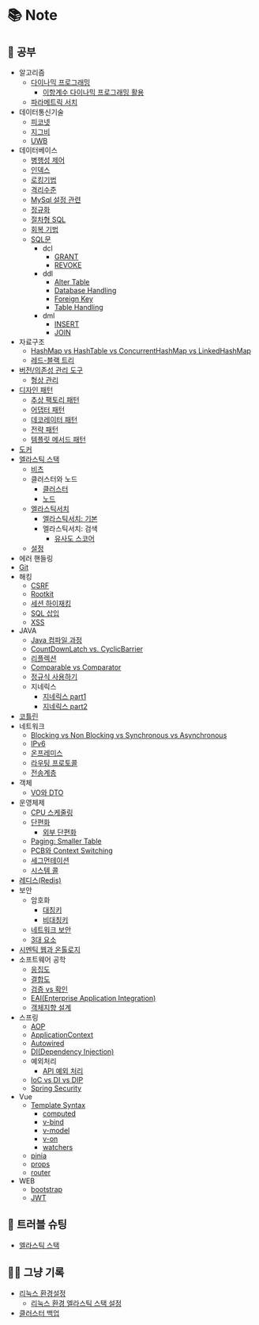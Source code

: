# 📚 Note
## 📖 공부
- 알고리즘
  - [다이나믹 프로그래밍](https://github.com/kyeoungchan/note/tree/main/algorithm/dynamic-programming)
    - [이항계수 다이나믹 프로그래밍 활용](https://github.com/kyeoungchan/note/tree/main/algorithm/dynamic-programming/binomialcoefficient)
  - [파라메트릭 서치](https://github.com/kyeoungchan/note/tree/main/algorithm/parametric-search)
- 데이터통신기술
  - [피코넷](https://github.com/kyeoungchan/note/tree/main/data_communications/piconet)
  - [지그비](https://github.com/kyeoungchan/note/tree/main/data_communications/zigbee)
  - [UWB](https://github.com/kyeoungchan/note/tree/main/data_communications/UWB)
- 데이터베이스
  - [병행성 제어](https://github.com/kyeoungchan/note/tree/main/database/concurrency-control)
  - [인덱스](https://github.com/kyeoungchan/note/tree/main/database/index)
  - [로킹기법](https://github.com/kyeoungchan/note/tree/main/database/locking)
  - [격리수준](https://github.com/kyeoungchan/note/tree/main/database/isolation-level)
  - [MySql 설정 관련](https://github.com/kyeoungchan/note/tree/main/database/mysql-settings)
  - [정규화](https://github.com/kyeoungchan/note/tree/main/database/normalization)
  - [절차형 SQL](https://github.com/kyeoungchan/note/tree/main/database/procedural-sql)
  - [회복 기법](https://github.com/kyeoungchan/note/tree/main/database/recovery)
  - [SQL문](https://github.com/kyeoungchan/note/tree/main/database/sql)
    - dcl
      - [GRANT](https://github.com/kyeoungchan/note/tree/main/database/sql/dcl/grant)
      - [REVOKE](https://github.com/kyeoungchan/note/tree/main/database/sql/dcl/revoke)
    - ddl
      - [Alter Table](https://github.com/kyeoungchan/note/tree/main/database/sql/ddl/alter-table)
      - [Database Handling](https://github.com/kyeoungchan/note/tree/main/database/sql/ddl/database_handling)
      - [Foreign Key](https://github.com/kyeoungchan/note/tree/main/database/sql/ddl/foreign-key)
      - [Table Handling](https://github.com/kyeoungchan/note/tree/main/database/sql/ddl/table_handling)
    - dml
      - [INSERT](https://github.com/kyeoungchan/note/tree/main/database/sql/dml/insert)
      - [JOIN](https://github.com/kyeoungchan/note/tree/main/database/sql/dml/join)
- 자료구조
  - [HashMap vs HashTable vs ConcurrentHashMap vs LinkedHashMap](https://github.com/kyeoungchan/note/tree/main/datastructure/map)
  - [레드-블랙 트리](https://github.com/kyeoungchan/note/tree/main/datastructure/redblacktree)
- [버전/의존성 관리 도구](https://github.com/kyeoungchan/note/tree/main/dependency_management)
  - [형상 관리](https://github.com/kyeoungchan/note/tree/main/dependency_management/configuration-management)
- [디자인 패턴](https://github.com/kyeoungchan/note/tree/main/design-pattern)
  - [추상 팩토리 패턴](https://github.com/kyeoungchan/note/tree/main/design-pattern/abstract-factory-pattern)
  - [어댑터 패턴](https://github.com/kyeoungchan/note/tree/main/design-pattern/adapter-pattern)
  - [데코레이터 패턴](https://github.com/kyeoungchan/note/tree/main/design-pattern/docorator-pattern)
  - [전략 패턴](https://github.com/kyeoungchan/note/tree/main/design-pattern/strategy-pattern)
  - [템플릿 메서드 패턴](https://github.com/kyeoungchan/note/tree/main/design-pattern/template-method-pattern)
- [도커](https://github.com/kyeoungchan/note/tree/main/docker)
- [엘라스틱 스택](https://github.com/kyeoungchan/note/tree/main/elastic-stack)
  - [비츠](https://github.com/kyeoungchan/note/tree/main/elastic-stack/beat)
  - 클러스터와 노드
    - [클러스터](https://github.com/kyeoungchan/note/tree/main/elastic-stack/cluster-node/cluster)
    - [노드](https://github.com/kyeoungchan/note/tree/main/elastic-stack/cluster-node/node)
  - [엘라스틱서치](https://github.com/kyeoungchan/note/tree/main/elastic-stack/elasticsearch)
    - [엘라스틱서치: 기본](https://github.com/kyeoungchan/note/tree/main/elastic-stack/elasticsearch/basic)
    - 엘라스틱서치: 검색
      - [유사도 스코어](https://github.com/kyeoungchan/note/tree/main/elastic-stack/elasticsearch/query/similarity-score)
  - [설정](https://github.com/kyeoungchan/note/tree/main/elastic-stack/settings)
- 에러 핸들링
- [Git](https://github.com/kyeoungchan/note/tree/main/git)
- 해킹
  - [CSRF](https://github.com/kyeoungchan/note/tree/main/hacking/csrf)
  - [Rootkit](https://github.com/kyeoungchan/note/tree/main/hacking/rootkit)
  - [세션 하이재킹](https://github.com/kyeoungchan/note/tree/main/hacking/session-hijacking)
  - [SQL 삽입](https://github.com/kyeoungchan/note/tree/main/hacking/sql-injection)
  - [XSS](https://github.com/kyeoungchan/note/tree/main/hacking/xss)
- JAVA
  - [Java 컴파일 과정](https://github.com/kyeoungchan/note/tree/main/java/compile)
  - [CountDownLatch vs. CyclicBarrier](https://github.com/kyeoungchan/note/tree/main/java/countdownlatch-cyclicbarrier)
  - [리플렉션](https://github.com/kyeoungchan/note/tree/main/java/reflection)
  - [Comparable vs Comparator](https://kyeoungchan.tistory.com/7)
  - [정규식 사용하기](https://github.com/kyeoungchan/note/tree/main/java/regular-expression)
  - 지네릭스
    - [지네릭스 part1](https://kyeoungchan.tistory.com/11)
    - [지네릭스 part2](https://kyeoungchan.tistory.com/12)
- [코틀린](https://github.com/kyeoungchan/note/tree/main/kotlin)
- 네트워크
  - [Blocking vs Non Blocking vs Synchronous vs Asynchronous](https://github.com/kyeoungchan/note/tree/main/network/blocking-nonblocking-syn-asyn)
  - [IPv6](https://github.com/kyeoungchan/note/tree/main/network/ipv6)
  - [온프레미스](https://github.com/kyeoungchan/note/tree/main/network/on-premise)
  - [라우팅 프로토콜](https://github.com/kyeoungchan/note/tree/main/network/routing-protocol)
  - [전송계층](https://github.com/kyeoungchan/note/tree/main/network/transport-layer)
- 객체
  - [VO와 DTO](https://github.com/kyeoungchan/note/tree/main/database/object/vo-dto)
- 운영체제
  - [CPU 스케줄링](https://github.com/kyeoungchan/note/tree/main/operating-system/cpu-scheduling)
  - [단편화](https://github.com/kyeoungchan/note/tree/main/operating-system/memory-fragmentation)
    - [외부 단편화](https://github.com/kyeoungchan/note/tree/main/operating-system/memory-fragmentation/external-fragmentation)
  - [Paging: Smaller Table](https://github.com/kyeoungchan/note/tree/main/operating-system/paging-smaller-table)
  - [PCB와 Context Switching](https://github.com/kyeoungchan/note/tree/main/operating-system/pcb-context-switching)
  - [세그먼테이션](https://github.com/kyeoungchan/note/tree/main/operating-system/segmentation)
  - [시스템 콜](https://github.com/kyeoungchan/note/tree/main/operating-system/system-call)
- [레디스(Redis)](https://github.com/kyeoungchan/note/tree/main/redis)
- 보안
  - 암호화
    - [대칭키](https://github.com/kyeoungchan/note/tree/main/security/encryption/symmetric-key)
    - [비대칭키](https://github.com/kyeoungchan/note/tree/main/security/encryption/asymmetric-key)
  - [네트워크 보안](https://github.com/kyeoungchan/note/tree/main/security/network_security_solution)
  - [3대 요소](https://github.com/kyeoungchan/note/tree/main/security/three-element)
- [시멘틱 웹과 온톨로지](https://github.com/kyeoungchan/note/tree/main/semantic-web-ontology)
- 소프트웨어 공학
  - [응집도](https://github.com/kyeoungchan/note/tree/main/software_engineering/cohesion)
  - [결합도](https://github.com/kyeoungchan/note/tree/main/software_engineering/coupling)
  - [검증 vs 확인](https://github.com/kyeoungchan/note/tree/main/software_engineering/verification_vs_validation)
  - [EAI(Enterprise Application Integration)](https://github.com/kyeoungchan/note/tree/main/software_engineering/eai)
  - [객체지향 설계](https://github.com/kyeoungchan/note/tree/main/software_engineering/object-oriented-programming)
- 스프링
  - [AOP](https://github.com/kyeoungchan/note/tree/main/spring/aop)
  - [ApplicationContext](https://github.com/kyeoungchan/note/tree/main/spring/applicationcontext)
  - [Autowired](https://github.com/kyeoungchan/note/tree/main/spring/autowired)
  - [DI(Dependency Injection)](https://github.com/kyeoungchan/note/tree/main/spring/dependency-injection)
  - 예외처리
    - [API 예외 처리](https://github.com/kyeoungchan/note/tree/main/spring/exception/api-exception-handling)
  - [IoC vs DI vs DIP](https://github.com/kyeoungchan/note/tree/main/spring/ioc-di-dip)
  - [Spring Security](https://github.com/kyeoungchan/note/tree/main/spring/spring-security)
- Vue
  - [Template Syntax](https://github.com/kyeoungchan/note/tree/main/vue/template-syntax)
    - [computed](https://github.com/kyeoungchan/note/tree/main/vue/template-syntax/computed)
    - [v-bind](https://github.com/kyeoungchan/note/tree/main/vue/template-syntax/v-bind)
    - [v-model](https://github.com/kyeoungchan/note/tree/main/vue/template-syntax/v-model)
    - [v-on](https://github.com/kyeoungchan/note/tree/main/vue/template-syntax/v-on)
    - [watchers](https://github.com/kyeoungchan/note/tree/main/vue/template-syntax/watchers)
  - [pinia](https://github.com/kyeoungchan/note/tree/main/vue/pinia)
  - [props](https://github.com/kyeoungchan/note/tree/main/vue/props)
  - [router](https://github.com/kyeoungchan/note/tree/main/vue/router)
- WEB
  - [bootstrap](https://github.com/kyeoungchan/note/tree/main/web/bootstrap)
  - [JWT](https://github.com/kyeoungchan/note/tree/main/web/jwt)

## 🚫 트러블 슈팅
- [엘라스틱 스택](https://github.com/kyeoungchan/note/tree/main/elastic-stack/settings)

## ✍🏻 그냥 기록
- [리눅스 환경설정](https://github.com/kyeoungchan/note/tree/main/linux/settings)
  - [리눅스 환경 엘라스틱 스택 설정](https://github.com/kyeoungchan/note/tree/main/linux/elastic-stack/settings)
- [클러스터 백업](https://github.com/kyeoungchan/note/tree/main/elastic-stack/cluster-node/cluster)